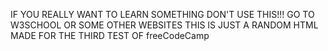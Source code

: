 IF YOU REALLY WANT TO LEARN SOMETHING DON'T USE THIS!!!
GO TO W3SCHOOL OR SOME OTHER WEBSITES THIS IS JUST A RANDOM HTML MADE FOR THE THIRD TEST OF freeCodeCamp 
